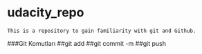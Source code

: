 # udacity_repo
``` This is a repository to gain familiarity with git and Github. ```

###Git Komutları
##git add
##git commit -m 
##git push

